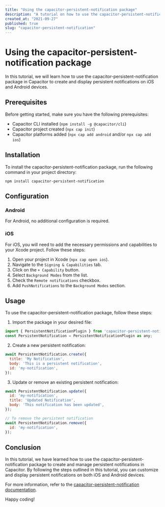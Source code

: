```yaml
---
title: "Using the capacitor-persistent-notification package"
description: "A tutorial on how to use the capacitor-persistent-notification package in Capacitor"
created_at: "2021-09-27"
published: true
slug: "capacitor-persistent-notification"
---
```


# Using the capacitor-persistent-notification package

In this tutorial, we will learn how to use the capacitor-persistent-notification package in Capacitor to create and display persistent notifications on iOS and Android devices.

## Prerequisites

Before getting started, make sure you have the following prerequisites:

- Capacitor CLI installed (`npm install -g @capacitor/cli`)
- Capacitor project created (`npx cap init`)
- Capacitor platforms added (`npx cap add android` and/or `npx cap add ios`)

## Installation

To install the capacitor-persistent-notification package, run the following command in your project directory:

```
npm install capacitor-persistent-notification
```

## Configuration

### Android

For Android, no additional configuration is required.

### iOS

For iOS, you will need to add the necessary permissions and capabilities to your Xcode project. Follow these steps:

1. Open your project in Xcode (`npx cap open ios`).
2. Navigate to the `Signing & Capabilities` tab.
3. Click on the `+ Capability` button.
4. Select `Background Modes` from the list.
5. Check the `Remote notifications` checkbox.
6. Add `PushNotifications` to the `Background Modes` section.

## Usage

To use the capacitor-persistent-notification package, follow these steps:

1. Import the package in your desired file:

```javascript
import { PersistentNotificationPlugin } from 'capacitor-persistent-notification';
const PersistentNotification = PersistentNotificationPlugin as any;
```

2. Create a new persistent notification:

```javascript
await PersistentNotification.create({
  title: 'My Notification',
  body: 'This is a persistent notification',
  id: 'my-notification',
});
```

3. Update or remove an existing persistent notification:

```javascript
await PersistentNotification.update({
  id: 'my-notification',
  title: 'Updated Notification',
  body: 'This notification has been updated',
});

// To remove the persistent notification
await PersistentNotification.remove({
  id: 'my-notification',
});
```

## Conclusion

In this tutorial, we have learned how to use the capacitor-persistent-notification package to create and manage persistent notifications in Capacitor. By following the steps outlined in this tutorial, you can customize and display persistent notifications on both iOS and Android devices.

For more information, refer to the [capacitor-persistent-notification documentation](https://github.com/username/repo).

Happy coding!